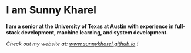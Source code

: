 <h1>I am Sunny Kharel</h1>

<b>I am a senior at the University of Texas at Austin with experience in full-stack development, machine learning, and system development.</b>

*Check out my website at: www.sunnykharel.github.io !*
